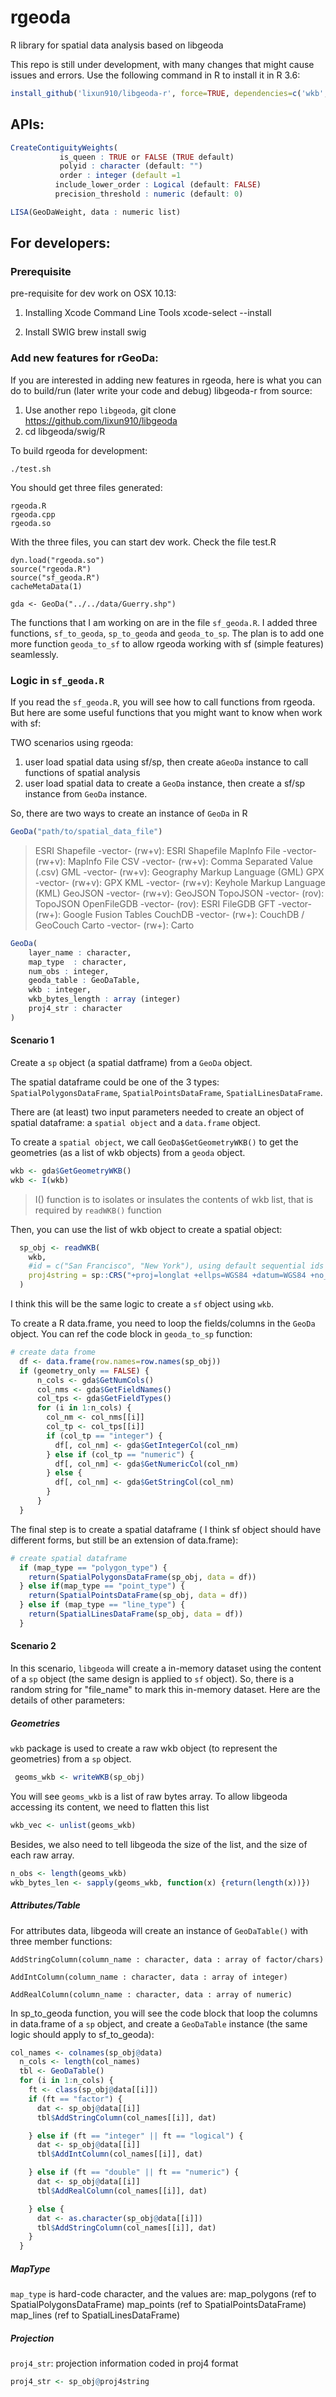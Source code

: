# rgeoda
R library for spatial data analysis based on libgeoda

This repo is still under development, with many changes that might cause issues and errors. Use the following command in R to install it in R 3.6:

```R
install_github('lixun910/libgeoda-r', force=TRUE, dependencies=c('wkb', 'sp'))
```

## APIs:

```R
CreateContiguityWeights(
           is_queen : TRUE or FALSE (TRUE default)
           polyid : character (default: "")
           order : integer (default =1
          include_lower_order : Logical (default: FALSE)
          precision_threshold : numeric (default: 0)
```

```R
LISA(GeoDaWeight, data : numeric list)
```

## For developers:

### Prerequisite
pre-requisite for dev work on OSX 10.13:

1. Installing Xcode Command Line Tools 
xcode-select --install 

2. Install SWIG
brew install swig

### Add new features for rGeoDa:

If you are interested in adding new features in rgeoda, here is what you can do to build/run (later write your code and debug) libgeoda-r from source:

1. Use another repo `libgeoda`,  git clone https://github.com/lixun910/libgeoda
2. cd libgeoda/swig/R

To build rgeoda for development:
```
./test.sh
```
You should get three files generated:
```
rgeoda.R
rgeoda.cpp
rgeoda.so
```

With the three files, you can start dev work. Check the file test.R
```
dyn.load("rgeoda.so")
source("rgeoda.R")
source("sf_geoda.R")
cacheMetaData(1)

gda <- GeoDa("../../data/Guerry.shp")
```

The functions that I am working on are in the file `sf_geoda.R`. I added three functions, `sf_to_geoda`,  `sp_to_geoda` and `geoda_to_sp`. The plan is to add one more function `geoda_to_sf` to allow rgeoda working with sf (simple features) seamlessly.

### Logic in `sf_geoda.R`

If you read the `sf_geoda.R`, you will see how to call functions from rgeoda. But here are some useful functions that you might want to know when work with sf:

TWO scenarios using rgeoda:  

1. user load spatial data using sf/sp, then create a`GeoDa` instance to call functions of spatial analysis 
2. user load spatial data to create a `GeoDa` instance, then create a sf/sp instance from `GeoDa` instance.

So, there are two ways to create an instance of `GeoDa` in R
```R
GeoDa("path/to/spatial_data_file")
```
>  ESRI Shapefile -vector- (rw+v): ESRI Shapefile
 MapInfo File -vector- (rw+v): MapInfo File
 CSV -vector- (rw+v): Comma Separated Value (.csv)
 GML -vector- (rw+v): Geography Markup Language (GML)
 GPX -vector- (rw+v): GPX
 KML -vector- (rw+v): Keyhole Markup Language (KML)
 GeoJSON -vector- (rw+v): GeoJSON
 TopoJSON -vector- (rov): TopoJSON
 OpenFileGDB -vector- (rov): ESRI FileGDB
 GFT -vector- (rw+): Google Fusion Tables
 CouchDB -vector- (rw+): CouchDB / GeoCouch
 Carto -vector- (rw+): Carto

```R
GeoDa(
    layer_name : character,  
    map_type  : character, 
    num_obs : integer,  
    geoda_table : GeoDaTable, 
    wkb : integer,
    wkb_bytes_length : array (integer)
    proj4_str : character
)
```

####  Scenario 1

Create a `sp` object (a spatial datframe) from a `GeoDa` object.

The spatial dataframe could be one of the 3 types: `SpatialPolygonsDataFrame`, `SpatialPointsDataFrame`, `SpatialLinesDataFrame`. 

There are (at least) two input parameters needed to create an object of spatial dataframe: a `spatial object` and a `data.frame` object.

To create a `spatial object`, we call `GeoDa$GetGeometryWKB()` to get the geometries (as a list of wkb objects) from a `geoda` object.  
```R
wkb <- gda$GetGeometryWKB()
wkb <- I(wkb)
```
> I() function is to isolates or insulates the contents of wkb list, that is required by `readWKB()` function

Then, you can use the list of wkb object to create a spatial object:
```R
  sp_obj <- readWKB(
    wkb,
    #id = c("San Francisco", "New York"), using default sequential ids
    proj4string = sp::CRS("+proj=longlat +ellps=WGS84 +datum=WGS84 +no_defs")
  )
```

I think this will be the same logic to create a `sf` object using `wkb`.

To create a R data.frame,  you need to loop the fields/columns in the `GeoDa` object. You can ref the code block in `geoda_to_sp` function:
```R
# create data frome
  df <- data.frame(row.names=row.names(sp_obj))
  if (geometry_only == FALSE) {
      n_cols <- gda$GetNumCols()
      col_nms <- gda$GetFieldNames()
      col_tps <- gda$GetFieldTypes()
      for (i in 1:n_cols) {
        col_nm <- col_nms[[i]]
        col_tp <- col_tps[[i]]
        if (col_tp == "integer") {
          df[, col_nm] <- gda$GetIntegerCol(col_nm)
        } else if (col_tp == "numeric") {
          df[, col_nm] <- gda$GetNumericCol(col_nm)
        } else {
          df[, col_nm] <- gda$GetStringCol(col_nm)
        }
      }
  }
```

The final step is to create a spatial dataframe ( I think sf object should have different forms, but still be an extension of data.frame):

```R
# create spatial dataframe
  if (map_type == "polygon_type") {
    return(SpatialPolygonsDataFrame(sp_obj, data = df))
  } else if(map_type == "point_type") {
    return(SpatialPointsDataFrame(sp_obj, data = df))
  } else if (map_type == "line_type") {
    return(SpatialLinesDataFrame(sp_obj, data = df))
  }
```

#### Scenario 2

In this scenario, `libgeoda` will create a in-memory dataset using the content of a `sp` object (the same design is applied to `sf` object). So, there is a random string for "file_name" to mark this in-memory dataset. Here are the details of other parameters:

##### Geometries

`wkb` package is used to create a raw wkb object (to represent the geometries) from a `sp` object. 
```R
 geoms_wkb <- writeWKB(sp_obj)
```
You will see `geoms_wkb` is a list of raw bytes array. To allow libgeoda accessing its content, we need to flatten this list
```R
wkb_vec <- unlist(geoms_wkb)
```
Besides, we also need to tell libgeoda the size of the list, and the size of each raw array.
```R
n_obs <- length(geoms_wkb)
wkb_bytes_len <- sapply(geoms_wkb, function(x) {return(length(x))})
```
##### Attributes/Table

For attributes data, libgeoda will create an instance of `GeoDaTable()` with three member functions:
```
AddStringColumn(column_name : character, data : array of factor/chars)

AddIntColumn(column_name : character, data : array of integer)

AddRealColumn(column_name : character, data : array of numeric)
```
In sp_to_geoda function, you will see the code block that loop the columns in data.frame of a `sp` object, and create a `GeoDaTable` instance (the same logic should apply to sf_to_geoda):
```R
col_names <- colnames(sp_obj@data)
  n_cols <- length(col_names)
  tbl <- GeoDaTable()
  for (i in 1:n_cols) {
    ft <- class(sp_obj@data[[i]])
    if (ft == "factor") {
      dat <- sp_obj@data[[i]]
      tbl$AddStringColumn(col_names[[i]], dat)

    } else if (ft == "integer" || ft == "logical") {
      dat <- sp_obj@data[[i]]
      tbl$AddIntColumn(col_names[[i]], dat)

    } else if (ft == "double" || ft == "numeric") {
      dat <- sp_obj@data[[i]]
      tbl$AddRealColumn(col_names[[i]], dat)

    } else {
      dat <- as.character(sp_obj@data[[i]])
      tbl$AddStringColumn(col_names[[i]], dat)
    }
  }
```
##### MapType

`map_type` is hard-code character, and the values are:
map_polygons (ref to SpatialPolygonsDataFrame)
map_points (ref to SpatialPointsDataFrame)
map_lines (ref to SpatialLinesDataFrame)

##### Projection

`proj4_str`: projection information coded in proj4 format
```R
proj4_str <- sp_obj@proj4string
```

